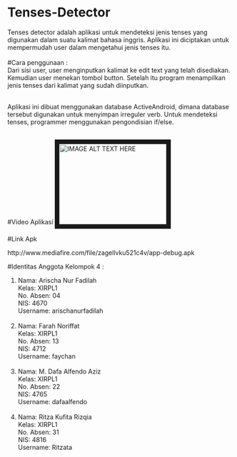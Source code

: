 # Tenses-Detector
Tenses detector adalah aplikasi untuk mendeteksi jenis tenses yang digunakan dalam suatu kalimat bahasa inggris. Aplikasi ini diciptakan untuk mempermudah user dalam mengetahui jenis tenses itu.<br><br>
#Cara penggunaan : <br>
Dari sisi user, user menginputkan kalimat ke edit text yang telah disediakan. Kemudian user menekan tombol button. Setelah itu program menampilkan jenis tenses dari kalimat yang sudah diinputkan. <br><br>

Aplikasi ini dibuat menggunakan database ActiveAndroid, dimana database tersebut digunakan untuk menyimpan irreguler verb. Untuk mendeteksi tenses, programmer menggunakan pengondisian if/else.<br><br>

#Video Aplikasi
<a href="https://www.youtube.com/watch?v=gF_jcQ9yYsk
" target="_blank"><img src="https://s17.postimg.org/6w6adxar3/Capture.png" 
alt="IMAGE ALT TEXT HERE" width="240" height="180" border="10" /></a>

#Link Apk
<p> http://www.mediafire.com/file/zagellvku521c4v/app-debug.apk </p>

#Identitas Anggota Kelompok 4 :<br>
1. Nama: Arischa Nur Fadilah<br>
   Kelas: XIRPL1<br>
   No. Absen: 04<br>
   NIS: 4670<br>
   Username: arischanurfadilah<br><br>
2. Nama: Farah Noriffat<br>
   Kelas: XIRPL1<br>
   No. Absen: 13<br>
   NIS: 4712<br>
   Username: faychan<br><br>
3. Nama: M. Dafa Alfendo Aziz<br>
   Kelas: XIRPL1<br>
   No. Absen: 22<br>
   NIS: 4765<br>
   Username: dafaalfendo<br><br>
4. Nama: Ritza Kufita Rizqia<br>
   Kelas: XIRPL1<br>
   No. Absen: 31<br>
   NIS: 4816<br>
   Username: Ritzata<br>

